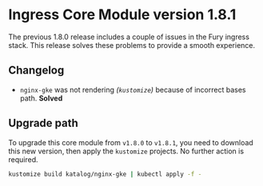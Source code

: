 # Ingress Core Module version 1.8.1

The previous 1.8.0 release includes a couple of issues in the Fury ingress stack.
This release solves these problems to provide a smooth experience.

## Changelog

- `nginx-gke` was not rendering *(`kustomize`)* because of incorrect bases path. **Solved**

## Upgrade path

To upgrade this core module from `v1.8.0` to `v1.8.1`, you need to download this new version, then apply the
`kustomize` projects. No further action is required.

```bash
kustomize build katalog/nginx-gke | kubectl apply -f -
```
